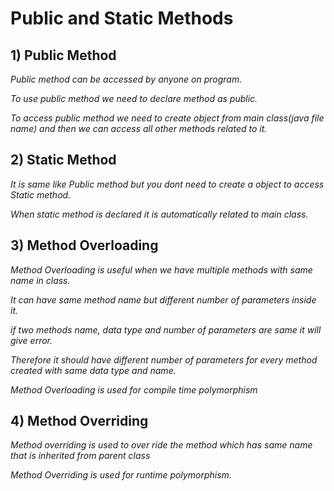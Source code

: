 # Public and Static Methods

## 1) Public Method
*Public method can be accessed by anyone on program.*

*To use public method we need to declare method as public.*

*To access public method we need to create object from main class(java file name) and then we can access all other methods related to it.*

## 2) Static Method
*It is same like Public method but you dont need to create a object to access Static method.*

*When static method is declared it is automatically related to main class.*

## 3) Method Overloading
*Method Overloading is useful when we have multiple methods with same name in class.*

*It can have same method name but different number of parameters inside it.*

*if two methods name, data type and number of parameters are same it will give error.*

*Therefore it should have different number of parameters for every method created with same data type and name.*

*Method Overloading is used for compile time polymorphism*

## 4) Method Overriding
*Method overriding is used to over ride the method which has same name that is inherited from parent class*

*Method Overriding is used for runtime polymorphism.*
